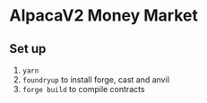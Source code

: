 # AlpacaV2 Money Market

## Set up

1. `yarn`
2. `foundryup` to install forge, cast and anvil
3. `forge build` to compile contracts
